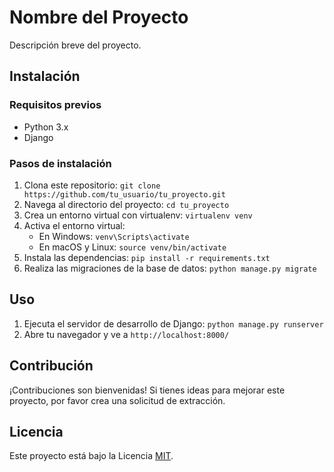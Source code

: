 # Nombre del Proyecto

Descripción breve del proyecto.

## Instalación

### Requisitos previos
- Python 3.x
- Django

### Pasos de instalación
1. Clona este repositorio: `git clone https://github.com/tu_usuario/tu_proyecto.git`
2. Navega al directorio del proyecto: `cd tu_proyecto`
3. Crea un entorno virtual con virtualenv: `virtualenv venv`
4. Activa el entorno virtual:
   - En Windows: `venv\Scripts\activate`
   - En macOS y Linux: `source venv/bin/activate`
5. Instala las dependencias: `pip install -r requirements.txt`
6. Realiza las migraciones de la base de datos: `python manage.py migrate`

## Uso

1. Ejecuta el servidor de desarrollo de Django: `python manage.py runserver`
2. Abre tu navegador y ve a `http://localhost:8000/`

## Contribución

¡Contribuciones son bienvenidas! Si tienes ideas para mejorar este proyecto, por favor crea una solicitud de extracción.

## Licencia

Este proyecto está bajo la Licencia [MIT](https://opensource.org/licenses/MIT).
